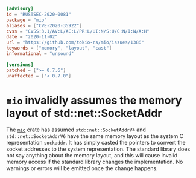 ```toml
[advisory]
id = "RUSTSEC-2020-0081"
package = "mio"
aliases = ["CVE-2020-35922"]
cvss = "CVSS:3.1/AV:L/AC:L/PR:L/UI:N/S:U/C:N/I:N/A:H"
date = "2020-11-02"
url = "https://github.com/tokio-rs/mio/issues/1386"
keywords = ["memory", "layout", "cast"]
informational = "unsound"

[versions]
patched = [">= 0.7.6"]
unaffected = ["< 0.7.0"]
```

# `mio` invalidly assumes the memory layout of std::net::SocketAddr

The [`mio`](https://crates.io/crates/mio) crate has assumed `std::net::SocketAddrV4`
and `std::net::SocketAddrV6` have the same memory layout as the system C representation
`sockaddr`. It has simply casted the pointers to convert the socket addresses to the
system representation. The standard library does not say anything about the memory
layout, and this will cause invalid memory access if the standard library
changes the implementation. No warnings or errors will be emitted once the
change happens.
